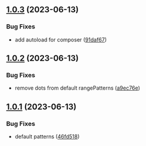 ## [1.0.3](https://github.com/baumrock/HumanDates/compare/v1.0.2...v1.0.3) (2023-06-13)


### Bug Fixes

* add autoload for composer ([91daf67](https://github.com/baumrock/HumanDates/commit/91daf6780e9999143c6ed470515eac7977342acd))



## [1.0.2](https://github.com/baumrock/HumanDates/compare/v1.0.1...v1.0.2) (2023-06-13)


### Bug Fixes

* remove dots from default rangePatterns ([a9ec76e](https://github.com/baumrock/HumanDates/commit/a9ec76ebb4823dc2a23c08b51766d4ea6295317d))



## [1.0.1](https://github.com/baumrock/HumanDates/compare/46fd51855a0c09628cbc31f606998172bb54f8e7...v1.0.1) (2023-06-13)


### Bug Fixes

* default patterns ([46fd518](https://github.com/baumrock/HumanDates/commit/46fd51855a0c09628cbc31f606998172bb54f8e7))



